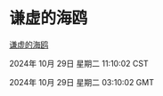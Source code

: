 # 谦虚的海鸥
[谦虚的海鸥](http://219.139.197.74:56308/qxdho/course/base/hotlink/index.php)

2024年 10月 29日 星期二 11:10:02 CST

2024年 10月 29日 星期二 03:10:02 GMT
